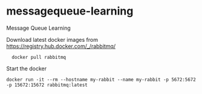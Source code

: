 # messagequeue-learning
Message Queue Learning

Download latest docker images from https://registry.hub.docker.com/_/rabbitmq/
```
  docker pull rabbitmq  
```
Start the docker

```
docker run -it --rm --hostname my-rabbit --name my-rabbit -p 5672:5672 -p 15672:15672 rabbitmq:latest

```
